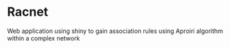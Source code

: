 # Racnet
Web application using shiny to gain association rules using Aproiri algorithm within a complex network
